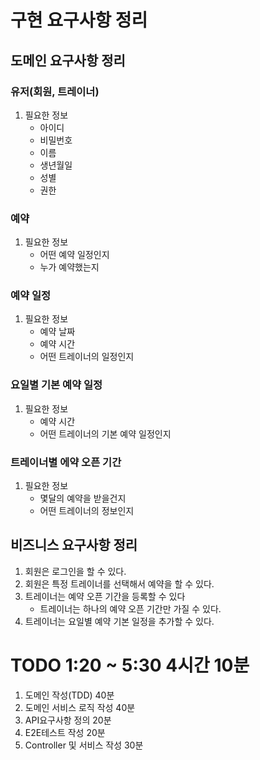 # 구현 요구사항 정리

## 도메인 요구사항 정리

### 유저(회원, 트레이너)
1. 필요한 정보
   - 아이디
   - 비밀번호
   - 이름
   - 생년월일
   - 성별
   - 권한

### 예약
1. 필요한 정보
   - 어떤 예약 일정인지
   - 누가 예약했는지

### 예약 일정
1. 필요한 정보
   - 예약 날짜
   - 예약 시간
   - 어떤 트레이너의 일정인지

### 요일별 기본 예약 일정
1. 필요한 정보
   - 예약 시간
   - 어떤 트레이너의 기본 예약 일정인지

### 트레이너별 에약 오픈 기간
1. 필요한 정보
   - 몇달의 예약을 받을건지
   - 어떤 트레이너의 정보인지

## 비즈니스 요구사항 정리
1. 회원은 로그인을 할 수 있다.
2. 회원은 특정 트레이너를 선택해서 예약을 할 수 있다.
3. 트레이너는 예약 오픈 기간을 등록할 수 있다
   - 트레이너는 하나의 예약 오픈 기간만 가질 수 있다.
4. 트레이너는 요일별 예약 기본 일정을 추가할 수 있다.

# TODO 1:20 ~ 5:30 4시간 10분
1. 도메인 작성(TDD) 40분
2. 도메인 서비스 로직 작성 40분
3. API요구사항 정의 20분
4. E2E테스트 작성 20분
5. Controller 및 서비스 작성 30분
